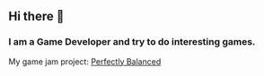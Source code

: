## Hi there 👋 
### I am a Game Developer and try to do interesting games.
My game jam project:
  [Perfectly Balanced](https://diofantos232.itch.io/perfectly-balanced)


<!--
**Diofantos232/Diofantos232** is a ✨ _special_ ✨ repository because its `README.md` (this file) appears on your GitHub profile.

Here are some ideas to get you started:

- 🔭 I’m currently working on ...
- 🌱 I’m currently learning ...
- 👯 I’m looking to collaborate on ...
- 🤔 I’m looking for help with ...
- 💬 Ask me about ...
- 📫 How to reach me: ...
- 😄 Pronouns: ...
- ⚡ Fun fact: ...
-->
